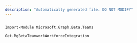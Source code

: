 ```yaml
---
description: "Automatically generated file. DO NOT MODIFY"
---
```


```powershellv2

Import-Module Microsoft.Graph.Beta.Teams

Get-MgBetaTeamworkWorkforceIntegration

```